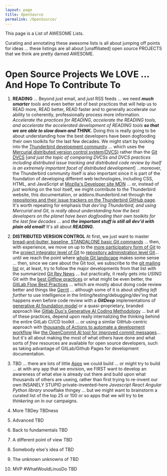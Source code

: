 ```yaml
---
layout: page
title: OpenSource
permalink: /OpenSource/
---
```


This page is a List of AWESOME Lists.

Curating and annotating these awesome lists is all about jumping off points for ideas ... these listings are all about [unaffiliated] open source PROJECTS that we think are pretty darned AWESOME.

# Open Source Projects We LOVE ... And Hope To Contribute To

1) **READING** ... Beyond *just* email, and *just* RSS feeds ... we need ***much smarter*** *tools* and even better set of best practices that will help us to READ more, READ better, READ faster and to generally accelerate our ability to coherently, professionally process more information. *Accelerate the practices for READING, accelerate the READING tools, and accelerate the accelerated development of READING tools* ***so that we are able to slow down and THINK.*** Doing this is really going to be about understanding how the best developers have been dogfooding their own toolkits for the last few decades. We might start by looking into the [Thunderbird development community](https://developer.thunderbird.net/thunderbird-development/getting-started) ... which uses the [Mercurial distributed version control system(DVCS)](https://wiki.mercurial-scm.org/Download) rather than the [Git DVCS](https://git-scm.com/book/en/v2) [*and just the topic of comparing DVCSs and DVCS practices including distributed issue tracking and distributed code review by itself is an extremely important facet of distributed development*] ...moreover, the Thunderbird community itself is also important since it is part of the foundation of developing different web technologies, including CSS, HTML, and JavaScript at [Mozilla's Developer site MDN](https://developer.mozilla.org/en-US/) ... or, instead of *just* working on the tool itself, we might contribute to the Thunderbird website, this documentation, or addons.thunderbird.net through the [repositories and their issue trackers on the Thunderbird GitHub page](https://github.com/thunderbird). It's worth repeating for emphasis that *dev'ing Thunderbird, and using Mercurial and Git, is really about understanding how the best developers on the planet have been dogfooding their own toolkits for the last few decades* ... and ***the important stuff is still all dev'd with plain old email!*** It's all about ***READING.***

2) **DISTRIBUTED VERSION CONTROL** At first, we just want to master [bread-and-butter, baseline, STANDALONE basic Git commands](https://git-scm.com/docs/giteveryday#STANDALONE) ... then, with experience, we move on up to the [more participatory form of Git](https://git-scm.com/docs/giteveryday#_individual_developer_participant) to the [project integrator level of Git](https://git-scm.com/docs/giteveryday#_integrator) to [repository administration level Git](https://git-scm.com/docs/giteveryday#_repository_administration)... until we reach the point where [whole Git landscape](https://git-scm.com/book/en/v2) makes some sense ... then, since we care about the Git tool, we subscribe to the [git mailing list](git@vger.kernel.org) or, at least, try to follow the major developments from that list with the summarized [Git Rev News](https://git.github.io/rev_news/rev_news/) ... but practically, it really gets into *USING* Git with the [best Gitflow practices](https://www.gitkraken.com/learn/git/git-flow) or what might be even better, the [GitLab Flow Best Practices](https://about.gitlab.com/topics/version-control/what-are-gitlab-flow-best-practices/) ... which are mostly about doing code review better and things like [Gerrit](https://www.gerritcodereview.com/) ... although some of it is about *shifting left further* to use intelligence in the linting/testing/debugging/dev'ing that happens even before code review with a ***GitDeep*** implementations of [generative AI foundation model](https://www.connectedpapers.com/main/4f68e07c6c3173480053fd52391851d6f80d651b/On-the-Opportunities-and-Risks-of-Foundation-Models/graph) or a quasi-proprietary, branded approach like [Gitlab Duo's Generative AI Coding Methodology](https://about.gitlab.com/blog/2023/07/20/supercharge-productivity-with-gitlab-duo/) ... but all of these practices, depend upon really internalizing the thinking behind the entire GitLab CI/CD toolkit ... or using a similar GitHub-centric approach with [thousands of Actions to automate a development workflow](https://github.com/marketplace?type=actions&utm_campaign=2024Q2-Learning-Pathways&utm_medium=product&utm_source=github) like [the OpenCommit AI tool for improved commit messages](https://github.com/marketplace/actions/opencommit-improve-commits-with-ai)... but it's all about making the most of what others have done and what sorts of *free* resources are available for open source developers, such as taking advantage of GitLab/Github Pages for development documentation.

3) TBD ... there are lots of little [Apps](Apps.md) we could build ... or might try to build ... at with any app that we envision, we FIRST want to develop an awareness of what else is already out there and build upon what thousands of others are useing, rather than first trying to re-invent our own INSANELY STUPID private-invented-here *Javascript* *React* *Angular* *Python library* snowflake thingey ... but we might want to brainstorm a curated list of the top 25 or 100 or so apps that we will try to be *thinkering on* in our campaigns.

4) More TBDey TBDness

5) Advanced TBD

6) Back to fundamentals TBD

7) A different point of view TBD

8) Somebody else's idea of TBD

9) The unknown unknowns of TBD

10) MVP #WhatWouldLinusDo TBD
